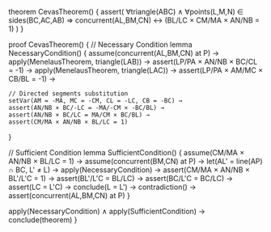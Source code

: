 theorem CevasTheorem() {
  assert(
    ∀triangle(ABC) ∧ ∀points(L,M,N) ∈ sides(BC,AC,AB) ⇒
    concurrent(AL,BM,CN) ↔ (BL/LC × CM/MA × AN/NB = 1)
  )
}

proof CevasTheorem() {
  // Necessary Condition
  lemma NecessaryCondition() {
    assume(concurrent(AL,BM,CN) at P) →
    apply(MenelausTheorem, triangle(LAB)) →
    assert(LP/PA × AN/NB × BC/CL = -1) →
    apply(MenelausTheorem, triangle(LAC)) →
    assert(LP/PA × AM/MC × CB/BL = -1) →
    
    // Directed segments substitution
    setVar(AM = -MA, MC = -CM, CL = -LC, CB = -BC) →
    assert(AN/NB × BC/-LC = -MA/-CM × -BC/BL) →
    assert(AN/NB × BC/LC = MA/CM × BC/BL) →
    assert(CM/MA × AN/NB × BL/LC = 1)
  }

  // Sufficient Condition
  lemma SufficientCondition() {
    assume(CM/MA × AN/NB × BL/LC = 1) →
    assume(concurrent(BM,CN) at P) →
    let(AL' = line(AP) ∩ BC, L' ≠ L) →
    apply(NecessaryCondition) →
    assert(CM/MA × AN/NB × BL'/L'C = 1) →
    assert(BL'/L'C = BL/LC) →
    assert(BC/L'C = BC/LC) →
    assert(LC = L'C) →
    conclude(L = L') →
    contradiction() →
    assert(concurrent(AL,BM,CN) at P)
  }

  apply(NecessaryCondition) ∧ apply(SufficientCondition) →
  conclude(theorem)
}